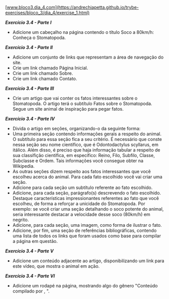 [www.bloco3.dia_4.com](https://andrechiapetta.github.io/trybe-exercises/bloco_3/dia_4/exercise_1.html)


_**Exercício 3.4 - Parte I**_
 - Adicione um cabeçalho na página contendo o título Soco a 80km/h: Conheça o Stomatopoda.

_**Exercício 3.4 - Parte II**_
 - Adicione um conjunto de links que representam a área de navegação do site.
 - Crie um link chamado Página Inicial.
 - Crie um link chamado Sobre.
 - Crie um link chamado Contato.

 _**Exercício 3.4 - Parte III**_
 - Crie um artigo que vai conter os fatos interessantes sobre o Stomatopoda. O artigo terá o subtítulo Fatos sobre o Stomatopoda. Segue um site animal de inspiração para pegar fatos.

  _**Exercício 3.4 - Parte IV**_
  - Divida o artigo em seções, organizando-o da seguinte forma:
  - Uma primeira seção contendo informações gerais a respeito do animal. O subtítulo para essa seção fica a seu critério. É necessário que conste nessa seção seu nome científico, que é Odontodactylus scyllarus, em itálico. Além disso, é preciso que haja informação tabular a respeito de sua classifição científica, em específico: Reino, Filo, Subfilo, Classe, Subclasse e Ordem. Tais informações você consegue obter na Wikipedia.
  - As outras seções dizem respeito aos fatos interessantes que você escolheu acerca do animal. Para cada fato escolhido você vai criar uma seção.
  - Adicione para cada seção um subtítulo referente ao fato escolhido.
  - Adicione, para cada seção, parágrafo(s) descrevendo o fato escolhido. Destaque características impressionantes referentes ao fato que você escolheu, de forma a reforçar a unicidade do Stomatopoda. Por exemplo: se você criar uma seção detalhando o soco potente do animal, seria interessante destacar a velocidade desse soco (80km/h) em negrito.
  - Adicione, para cada seção, uma imagem, como forma de ilustrar o fato.
  - Adicione, por fim, uma seção de referências bibliográficas, contendo uma lista de todos os links que foram usados como base para compilar a página em questão.

  _**Exercício 3.4 - Parte V**_
  - Adicione um conteúdo adjacente ao artigo, disponibilizando um link para este vídeo, que mostra o animal em ação.

  _**Exercício 3.4 - Parte VI**_
  - Adicione um rodapé na página, mostrando algo do gênero "Conteúdo compilado por , ".

